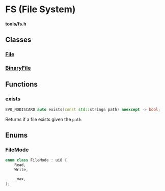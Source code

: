 # FS (File System)
#### tools/fs.h


## Classes

### [File](File.md)
### [BinaryFile](BinaryFile.md)


## Functions

### exists
```C++
EVO_NODISCARD auto exists(const std::string& path) noexcept -> bool;
```
Returns if a file exists given the `path`


## Enums

### FileMode
```C++
enum class FileMode : ui8 {
	Read,
	Write,

	_max,
};
```

